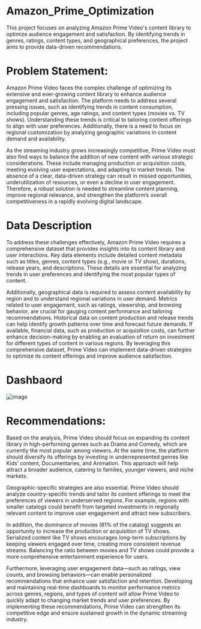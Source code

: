 # Amazon_Prime_Optimization
This project focuses on analyzing Amazon Prime Video's content library to optimize audience engagement and satisfaction. By identifying trends in genres, ratings, content types, and geographical preferences, the project aims to provide data-driven recommendations.

# Problem Statement:
Amazon Prime Video faces the complex challenge of optimizing its extensive and ever-growing content library to enhance audience engagement and satisfaction. The platform needs to address several pressing issues, such as identifying trends in content consumption, including popular genres, age ratings, and content types (movies vs. TV shows). Understanding these trends is critical to tailoring content offerings to align with user preferences. Additionally, there is a need to focus on regional customization by analyzing geographic variations in content demand and availability.

As the streaming industry grows increasingly competitive, Prime Video must also find ways to balance the addition of new content with various strategic considerations. These include managing production or acquisition costs, meeting evolving user expectations, and adapting to market trends. The absence of a clear, data-driven strategy can result in missed opportunities, underutilization of resources, or even a decline in user engagement. Therefore, a robust solution is needed to streamline content planning, improve regional relevance, and strengthen the platform’s overall competitiveness in a rapidly evolving digital landscape.

# Data Description
To address these challenges effectively, Amazon Prime Video requires a comprehensive dataset that provides insights into its content library and user interactions. Key data elements include detailed content metadata such as titles, genres, content types (e.g., movie or TV show), durations, release years, and descriptions. These details are essential for analyzing trends in user preferences and identifying the most popular types of content.

Additionally, geographical data is required to assess content availability by region and to understand regional variations in user demand. Metrics related to user engagement, such as ratings, viewership, and browsing behavior, are crucial for gauging content performance and tailoring recommendations. Historical data on content production and release trends can help identify growth patterns over time and forecast future demands. If available, financial data, such as production or acquisition costs, can further enhance decision-making by enabling an evaluation of return on investment for different types of content in various regions. By leveraging this comprehensive dataset, Prime Video can implement data-driven strategies to optimize its content offerings and improve audience satisfaction.








# Dashbaord 
![image](https://github.com/user-attachments/assets/ffc2616a-8356-4945-a67a-3aa295bc6237)


# Recommendations:

Based on the analysis, Prime Video should focus on expanding its content library in high-performing genres such as Drama and Comedy, which are currently the most popular among viewers. At the same time, the platform should diversify its offerings by investing in underrepresented genres like Kids’ content, Documentaries, and Animation. This approach will help attract a broader audience, catering to families, younger viewers, and niche markets.

Geographic-specific strategies are also essential. Prime Video should analyze country-specific trends and tailor its content offerings to meet the preferences of viewers in underserved regions. For example, regions with smaller catalogs could benefit from targeted investments in regionally relevant content to improve user engagement and attract new subscribers.

In addition, the dominance of movies (81% of the catalog) suggests an opportunity to increase the production or acquisition of TV shows. Serialized content like TV shows encourages long-term subscriptions by keeping viewers engaged over time, creating more consistent revenue streams. Balancing the ratio between movies and TV shows could provide a more comprehensive entertainment experience for users.

Furthermore, leveraging user engagement data—such as ratings, view counts, and browsing behaviors—can enable personalized recommendations that enhance user satisfaction and retention. Developing and maintaining real-time dashboards to monitor performance metrics across genres, regions, and types of content will allow Prime Video to quickly adapt to changing market trends and user preferences. By implementing these recommendations, Prime Video can strengthen its competitive edge and ensure sustained growth in the dynamic streaming industry.

